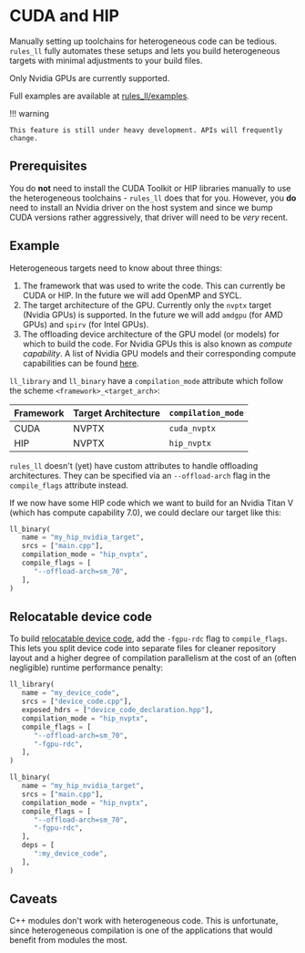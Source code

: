 # CUDA and HIP

Manually setting up toolchains for heterogeneous code can be tedious. `rules_ll`
fully automates these setups and lets you build heterogeneous targets with
minimal adjustments to your build files.

Only Nvidia GPUs are currently supported.

Full examples are available at [rules_ll/examples](https://github.com/eomii/rules_ll/tree/main/examples).

!!! warning

    This feature is still under heavy development. APIs will frequently change.

## Prerequisites

You do **not** need to install the CUDA Toolkit or HIP libraries manually to use
the heterogeneous toolchains - `rules_ll` does that for you. However, you **do**
need to install an Nvidia driver on the host system and since we bump CUDA
versions rather aggressively, that driver will need to be *very* recent.

## Example

Heterogeneous targets need to know about three things:

1. The framework that was used to write the code. This can currently be CUDA or
   HIP. In the future we will add OpenMP and SYCL.
2. The target architecture of the GPU. Currently only the `nvptx` target (Nvidia
   GPUs) is supported. In the future we will add `amdgpu` (for AMD GPUs) and
   `spirv` (for Intel GPUs).
3. The offloading device architecture of the GPU model (or models) for which to
   build the code. For Nvidia GPUs this is also known as *compute capability*. A
   list of Nvidia GPU models and their corresponding compute capabilities can be
   found [here](https://developer.nvidia.com/cuda-gpus).

`ll_library` and `ll_binary` have a `compilation_mode` attribute which follow
the scheme `<framework>_<target_arch>`:

| Framework | Target Architecture | `compilation_mode` |
| --------- | ------------------- | ------------------ |
| CUDA      | NVPTX               | `cuda_nvptx`       |
| HIP       | NVPTX               | `hip_nvptx`        |

`rules_ll` doesn't (yet) have custom attributes to handle offloading
architectures. They can be specified via an `--offload-arch` flag in the
`compile_flags` attribute instead.

If we now have some HIP code which we want to build for an Nvidia Titan V (which
has compute capability 7.0), we could declare our target like this:

```python title="BUILD.bazel" hl_lines="4 6"
ll_binary(
   name = "my_hip_nvidia_target",
   srcs = ["main.cpp"],
   compilation_mode = "hip_nvptx",
   compile_flags = [
      "--offload-arch=sm_70",
   ],
)
```

## Relocatable device code

To build [relocatable device code](https://developer.nvidia.com/blog/separate-compilation-linking-cuda-device-code/),
add the `-fgpu-rdc` flag to `compile_flags`. This lets you split device code
into separate files for cleaner repository layout and a higher degree of
compilation parallelism at the cost of an (often negligible) runtime performance
penalty:

```python title="BUILD.bazel" hl_lines="8 18"
ll_library(
   name = "my_device_code",
   srcs = ["device_code.cpp"],
   exposed_hdrs = ["device_code_declaration.hpp"],
   compilation_mode = "hip_nvptx",
   compile_flags = [
      "--offload-arch=sm_70",
      "-fgpu-rdc",
   ],
)

ll_binary(
   name = "my_hip_nvidia_target",
   srcs = ["main.cpp"],
   compilation_mode = "hip_nvptx",
   compile_flags = [
      "--offload-arch=sm_70",
      "-fgpu-rdc",
   ],
   deps = [
      ":my_device_code",
   ],
)
```

## Caveats

C++ modules don't work with heterogeneous code. This is unfortunate, since
heterogeneous compilation is one of the applications that would benefit from
modules the most.
